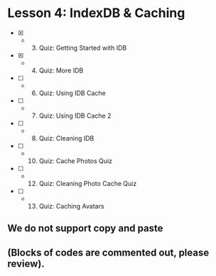# Lesson 4: IndexDB & Caching

- [x] - 3.  Quiz: Getting Started with IDB
- [x] - 4.  Quiz: More IDB
- [ ] - 6.  Quiz: Using IDB Cache
- [ ] - 7.  Quiz: Using IDB Cache 2
- [ ] - 8.  Quiz: Cleaning IDB
- [ ] - 10. Quiz: Cache Photos Quiz
- [ ] - 12. Quiz: Cleaning Photo Cache Quiz
- [ ] - 13. Quiz: Caching Avatars

## We do not support copy and paste 
## (Blocks of codes are commented out, please review).
